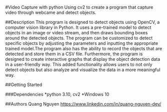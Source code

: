 #Video Capture with python
Using cv2 to create a program that capture video through webcame and detect objects.

##Description
This program is designed to detect objects using OpenCV, a computer vision library in Python. It uses a pre-trained model to detect objects in an image or video stream, and then draws bounding boxes around the detected objects. The program can be customized to detect specific objects by adjusting the parameters and inputting the appropriate trained model.The program also has the ability to record the objects that are detected and store them in a CSV file. Furthermore, the program is designed to create interactive graphs that display the object detection data in a user-friendly way. This added functionality allows users to not only detect objects but also analyze and visualize the data in a more meaningful way.

##Getting Started

###Dependencies
*python 3.10, cv2
*Windows 10

##Authors
Quang Nguyen https://www.linkedin.com/in/quang-nguyen-dev/
